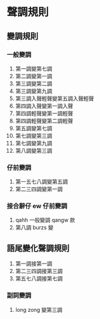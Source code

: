 # 聲調規則

## 變調規則

### 一般變調

1. 第一調變第七調
2. 第二調變第一調
3. 第三調變第二調
4. 第三調變第九調
5. 第三調入聲輕聲變第五調入聲輕聲
6. 第四調入聲變第一調入聲
7. 第四調輕聲變第一調輕聲
7. 第四調輕聲變第二調輕聲
8. 第五調變第七調
9. 第七調變第三調
10. 第七調變第九調
11. 第八調變第三調

### 仔前變調

1. 第一五七八調變第五調
2. 第二三四調變第一調

### 接合辭仔 ew 仔前變調

1. qahh 一般變調 qangw 款
2. 第八調 burzs 變

## 語尾變化聲調規則

1. 第一調接第一調
2. 第二三四調接第三調
3. 第五七八調接第七調

### 副詞變調

1. long zong 變第三調
